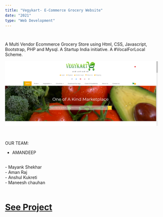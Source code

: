 ```yaml
---
title: "Vegykart- E-Commerce Grocery Website"
date: "2021"
type: "Web Development"
---
```

<br />

A Multi Vendor Ecommerce Grocery Store using Html, CSS, Javascript, Bootstrap, PHP and Mysql.
A Startup India initiative.
A #VocalForLocal Scheme.
<br />

![Home Page](./project4.png)

<br />

OUR TEAM:
- AMANDEEP
<br />
- Mayank Shekhar
<br />
- Aman Raj
<br />
- Anshul Kukreti
<br />
- Maneesh chauhan

<br />
<br />

# [See Project](https://github.com/amandp13/Vegykart-Live-Project)
